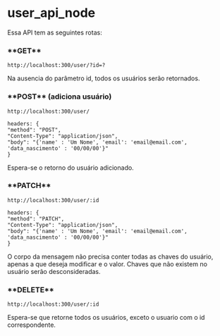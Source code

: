 # user_api_node

<p>Essa API tem as seguintes rotas:</p>

<h3>**GET**</h3>

```
http://localhost:300/user/?id=?
```
<p>Na ausencia do parâmetro id, todos os usuários serão retornados.</p> 

<h3>**POST** (adiciona usuário)</h3>

```
http://localhost:300/user/
```
<p>

```
headers: {
"method": "POST",
"Content-Type": "application/json",
"body": "{'name' : 'Um Nome', 'email': 'email@email.com', 'data_nascimento' : '00/00/00'}"
}
```
</p>
<p>Espera-se o retorno do usuário adicionado.</p>

<h3>**PATCH**</h3>

```
http://localhost:300/user/:id
```
<p>

```
headers: {
"method": "PATCH",
"Content-Type": "application/json",
"body": "{'name' : 'Um Nome', 'email': 'email@email.com', 'data_nascimento' : '00/00/00'}"
}
```

</p>
<p>O corpo da mensagem não precisa conter todas as chaves do usuário, apenas a que deseja modificar e o valor. Chaves que não existem no usuário serão desconsideradas.</p>

<h3>**DELETE**</h3>

```
http://localhost:300/user/:id

```

<p>Espera-se que retorne todos os usuários, exceto o usuario com o id correspondente.</p>
